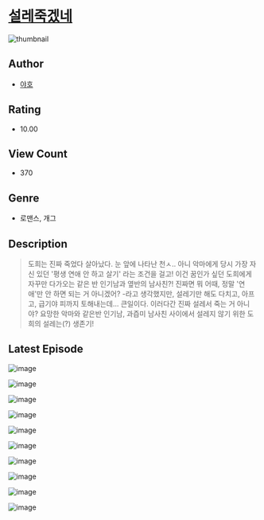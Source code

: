 # [설레죽겠네](https://comic.naver.com/bestChallenge/list?titleId=810194)
![thumbnail](https://image-comic.pstatic.net/user_contents_data/challenge_comic/2023/05/24/305716/upload_7149855165467930933_480x623.jpeg)

## Author
- [야호](https://comic.naver.com/artistTitle?id=305716)

## Rating
- 10.00

## View Count
- 370

## Genre
- 로맨스, 개그

## Description
> 도희는 진짜 죽었다 살아났다. 눈 앞에 나타난 천ㅅ.. 아니 악마에게 당시 가장 자신 있던 '평생 연애 안 하고 살기' 라는 조건을 걸고! 이건 꿈인가 싶던 도희에게 자꾸만 다가오는 같은 반 인기남과 옆반의 남사친?! 진짜면 뭐 어때, 정말 '연애'만 안 하면 되는 거 아니겠어? -라고 생각했지만, 설레기만 해도 다치고, 아프고, 급기야 피까지 토해내는데... 큰일이다. 이러다간 진짜 설레서 죽는 거 아니야? 요망한 악마와 같은반 인기남, 과즙미 남사친 사이에서 설레지 않기 위한 도희의 설레는(?) 생존기!


## Latest Episode
![image](https://image-comic.pstatic.net/user_contents_data/challenge_comic/2023/05/24/305716/upload_3546363920408207922.jpeg)

![image](https://image-comic.pstatic.net/user_contents_data/challenge_comic/2023/05/23/305716/upload_7377566219063669861.jpeg)

![image](https://image-comic.pstatic.net/user_contents_data/challenge_comic/2023/05/23/305716/upload_7005127536597361253.jpeg)

![image](https://image-comic.pstatic.net/user_contents_data/challenge_comic/2023/05/23/305716/upload_7233687429446842424.jpeg)

![image](https://image-comic.pstatic.net/user_contents_data/challenge_comic/2023/05/23/305716/upload_3761405317911830881.jpeg)

![image](https://image-comic.pstatic.net/user_contents_data/challenge_comic/2023/05/23/305716/upload_7366027758603090225.jpeg)

![image](https://image-comic.pstatic.net/user_contents_data/challenge_comic/2023/05/23/305716/upload_4049130108448028984.jpeg)

![image](https://image-comic.pstatic.net/user_contents_data/challenge_comic/2023/05/23/305716/upload_3558796300196524338.jpeg)

![image](https://image-comic.pstatic.net/user_contents_data/challenge_comic/2023/05/23/305716/upload_7364570880748828724.jpeg)

![image](https://image-comic.pstatic.net/user_contents_data/challenge_comic/2023/05/23/305716/upload_7075776484360796465.jpeg)
